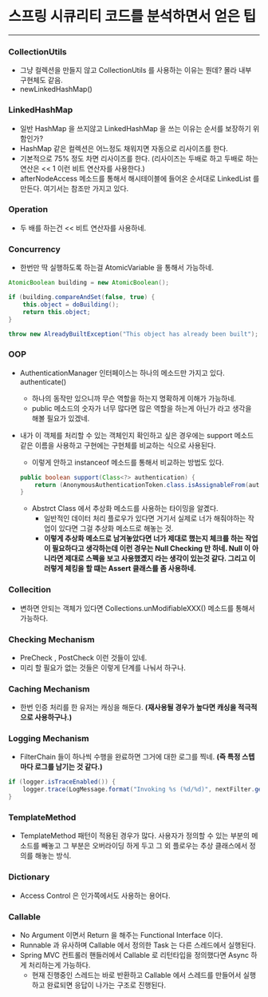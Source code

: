 # 스프링 시큐리티 코드를 분석하면서 얻은 팁

***

### CollectionUtils

- 그냥 컬렉션을 만들지 않고 CollectionUtils 를 사용하는 이유는 뭔데? 몰라 내부 구현체도 같음.
- newLinkedHashMap()

### LinkedHashMap

- 일반 HashMap 을 쓰지않고 LinkedHashMap 을 쓰는 이유는 순서를 보장하기 위함인가?
- HashMap 같은 컬렉션은 어느정도 채워지면 자동으로 리사이즈를 한다.
- 기본적으로 75% 정도 차면 리사이즈를 한다. (리사이즈는 두배로 하고  두배로 하는 연산은 << 1 이런 비트 연산자를 사용한다.)
- afterNodeAccess 메소드를 통해서 해시테이블에 들어온 순서대로 LinkedList 를 만든다.  여기서는 참조만 가지고 있다.

### Operation

- 두 배를 하는건 << 비트 연산자를 사용하네.

### Concurrency

- 한번만 딱 실행하도록 하는걸 AtomicVariable 을 통해서 가능하네.

```java
AtomicBoolean building = new AtomicBoolean();

if (building.compareAndSet(false, true) {
	this.object = doBuilding();
	return this.object;
}

throw new AlreadyBuiltException("This object has already been built");
```

### OOP

- AuthenticationManager 인터페이스는 하나의 메소드만 가지고 있다. authenticate()
    - 하나의 동작만 있으니까 무슨 역할을 하는지 명확하게 이해가 가능하네.
    - public 메소드의 숫자가 너무 많다면 많은 역할을 하는게 아닌가 라고 생각을 해볼 필요가 있겠네.
- 내가 이 객체를 처리할 수 있는 객체인지 확인하고 싶은 경우에는 support 메소드 같은 이름을 사용하고 구현에는 구현체를 비교하는 식으로 사용된다.
    - 이렇게 안하고 instanceof 메소드를 통해서 비교하는 방법도 있다.
    
    ```java
    public boolean support(Class<?> authentication) {
    	return (AnonymousAuthenticationToken.class.isAssignableFrom(authentication)); 
    }
    ```
    
    - Abstrct Class 에서 추상화 메소드를 사용하는 타이밍을 알곘다.
        - 일반적인 데이터 처리 플로우가 있다면 거기서 실제로 너가 해줘야하는 작업이 있다면 그걸 추상화 메소드로 해놓는 것.
        - **이렇게 추상화 메소드로 남겨놓았다면 너가 제대로 했는지 체크를 하는 작업이 필요하다고 생각하는데 이런 경우는 Null Checking 만 하네. Null 이 아니라면 제대로 스펙을 보고 사용했곘지 라는 생각이 있는것 같다. 그리고 이러렇게 체킹을 할 떄는 Assert 클래스를 좀 사용하네.**

### Collecition

- 변하면 안되는 객체가 있다면 Collections.unModifiableXXX() 메소드를 통해서 가능하다.

### Checking Mechanism

- PreCheck , PostCheck 이런 것들이 있네.
- 미리 할 필요가 없는 것들은 이렇게 단계를 나눠서 하구나.

### Caching Mechanism

- 한번 인증 처리를 한 유저는 캐싱을 해둔다. **(재사용될 경우가 높다면 캐싱을 적극적으로 사용하구나.)**

### Logging Mechanism

- FilterChain 들이 하나씩 수행을 완료하면 그거에 대한 로그를 찍네.  **(즉 특정 스텝마다 로그를 남기는 것 같다.)**

```java
if (logger.isTraceEnabled()) {
	logger.trace(LogMessage.format("Invoking %s (%d/%d)", nextFilter.getClass().getSimpleName(), this.currentPosition, this.size)
}
```

### TemplateMethod

- TemplateMethod 패턴이 적용된 경우가 많다. 사용자가 정의할 수 있는 부분의 메소드를 빼놓고 그 부분은 오버라이딩 하게 두고 그 외 플로우는 추상 클래스에서 정의를 해놓는 방식.

### Dictionary

- Access Control 은 인가쪽에서도 사용하는 용어다.

### Callable

- No Argument 이면서 Return 을 해주는 Functional Interface 이다.
- Runnable 과 유사하며 Callable 에서 정의한 Task 는 다른 스레드에서 실행된다.
- Spring MVC 컨트롤러 핸들러에서 Callable 로 리턴타입을 정의했다면 Async 하게 처리하는게 가능하다.
    - 현재 진행중인 스레드는 바로 반환하고 Callable 에서 스레드를 만들어서 실행하고 완료되면 응답이 나가는 구조로 진행된다.